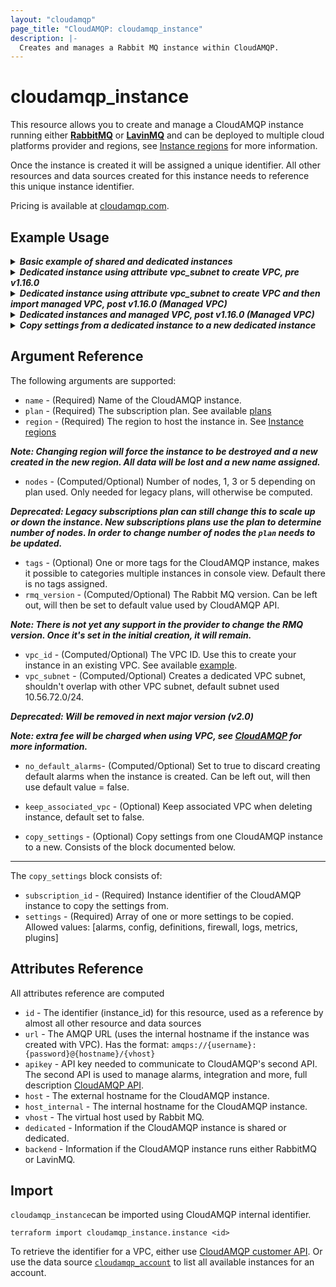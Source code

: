 ```yaml
---
layout: "cloudamqp"
page_title: "CloudAMQP: cloudamqp_instance"
description: |-
  Creates and manages a Rabbit MQ instance within CloudAMQP.
---
```


# cloudamqp_instance

This resource allows you to create and manage a CloudAMQP instance running either [**RabbitMQ**](https://www.rabbitmq.com/) or [**LavinMQ**](https://lavinmq.com/) and can be deployed to multiple cloud platforms provider and regions, see [Instance regions](../instance_region.html) for more information.

Once the instance is created it will be assigned a unique identifier. All other resources and data sources created for this instance needs to reference this unique instance identifier.

Pricing is available at [cloudamqp.com](https://www.cloudamqp.com/plans.html).

## Example Usage

<details>
  <summary>
    <b>
      <i>Basic example of shared and dedicated instances</i>
    </b>
  </summary>

```hcl
# Minimum free lemur instance running RabbitMQ
resource "cloudamqp_instance" "lemur_instance" {
  name    = "cloudamqp-free-instance"
  plan    = "lemur"
  region  = "amazon-web-services::us-west-1"
  tags    = ["rabbitmq"]
}

# Minimum free lemming instance running LavinMQ
resource "cloudamqp_instance" "lemming_instance" {
  name    = "cloudamqp-free-instance"
  plan    = "lemming"
  region  = "amazon-web-services::us-west-1"
  tags    = ["lavinmq"]
}

# New dedicated bunny instance running RabbitMQ
resource "cloudamqp_instance" "instance" {
  name    = "terraform-cloudamqp-instance"
  plan    = "bunny-1"
  region  = "amazon-web-services::us-west-1"
  tags    = ["terraform"]
}
```
</details>

<details>
  <summary>
    <b>
      <i>Dedicated instance using attribute vpc_subnet to create VPC, pre v1.16.0</i>
    </b>
  </summary>

```hcl
resource "cloudamqp_instance" "instance" {
  name                = "terraform-cloudamqp-instance"
  plan                = "bunny-1"
  region              = "amazon-web-services::us-west-1"
  tags                = ["terraform"]
  vpc_subnet          = "10.56.72.0/24"
}
```
</details>

<details>
  <summary>
    <b>
      <i>Dedicated instance using attribute vpc_subnet to create VPC and then import managed VPC, post v1.16.0 (Managed VPC)</i>
    </b>
  </summary>

```hcl
# Dedicated instance that also creates VPC
resource "cloudamqp_instance" "instance_01" {
  name                = "terraform-cloudamqp-instance-01"
  plan                = "bunny-1"
  region              = "amazon-web-services::us-west-1"
  tags                = ["terraform"]
  vpc_subnet          = "10.56.72.0/24"
}
```

Once the instance and the VPC are created, the VPC can be imported as managed VPC and added to the configuration file.
Set attribute `vpc_id` to the managed VPC identifier. To keep the managed VPC when deleting the instance, set attribute `keep_associated_vpc` to true.
For more information see guide [Managed VPC](https://registry.terraform.io/providers/cloudamqp/cloudamqp/latest/docs/guides/info_managed_vpc#dedicated-instance-and-vpc_subnet).

```hcl
# Imported managed VPC
resource "cloudamqp_vpc" "vpc" {
  name   = "<vpc-name>"
  region = "amazon-web-services::us-east-1"
  subnet = "10.56.72.0/24"
  tags   = []
}

# Add vpc_id and keep_associated_vpc attributes
resource "cloudamqp_instance" "instance_01" {
  name                = "terraform-cloudamqp-instance-01"
  plan                = "bunny-1"
  region              = "amazon-web-services::us-west-1"
  tags                = ["terraform"]
  vpc_id              = cloudamqp_vpc.vpc.id
  keep_associated_vpc = true
}
```
</details>

<details>
  <summary>
    <b>
      <i>Dedicated instances and managed VPC, post v1.16.0 (Managed VPC)</i>
    </b>
  </summary>

```hcl
# Managed VPC
resource "cloudamqp_vpc" "vpc" {
  name   = "<vpc-name>"
  region = "amazon-web-services::us-east-1"
  subnet = "10.56.72.0/24"
  tags   = []
}

# First instance added to managed VPC
resource "cloudamqp_instance" "instance_01" {
  name                = "terraform-cloudamqp-instance-01"
  plan                = "bunny-1"
  region              = "amazon-web-services::us-west-1"
  tags                = ["terraform"]
  vpc_id              = cloudamqp_vpc.vpc.id
  keep_associated_vpc = true
}

# Second instance added to managed VPC
resource "cloudamqp_instance" "instance_02" {
  name                = "terraform-cloudamqp-instance-02"
  plan                = "bunny-1"
  region              = "amazon-web-services::us-west-1"
  tags                = ["terraform"]
  vpc_id              = cloudamqp_vpc.vpc.id
  keep_associated_vpc = true
}
```

Set attribute `keep_associated_vpc` to true, will keep managed VPC when deleting the instances.
</details>

<details>
  <summary>
    <b>
      <i>Copy settings from a dedicated instance to a new dedicated instance</i>
    </b>
  </summary>

copy_settings argument block declares both the settings and the instance to copy the settings from.
* subscription_id: CloudAMQP instance identifier of an already existing instance. See [Import](./#import) section on how to retrieve the instance identifier.
* settings: The settings to get copied to the new instance. Such as RabbitMQ config, definitions, etc.

```hcl
resource "cloudamqp_instance" "instance_02" {
  name                = "terraform-cloudamqp-instance-02"
  plan                = "squirrel-1"
  region              = "amazon-web-services::us-west-1"
  tags                = ["terraform"]
  copy_settings {
    subscription_id = var.instance_id
    settings = ["alarms", "config", "definitions", "firewall", "logs", "metrics", "plugins"]
  }
}
```

</details>

## Argument Reference

The following arguments are supported:

* `name`        - (Required) Name of the CloudAMQP instance.
* `plan`        - (Required) The subscription plan. See available [plans](../guides/info_plan.md)
* `region`      - (Required) The region to host the instance in. See [Instance regions](../guides/info_region.md)

 ***Note: Changing region will force the instance to be destroyed and a new created in the new region. All data will be lost and a new name assigned.***

* `nodes`       - (Computed/Optional) Number of nodes, 1, 3 or 5 depending on plan used. Only needed for legacy plans, will otherwise be computed.

 ***Deprecated: Legacy subscriptions plan can still change this to scale up or down the instance. New subscriptions plans use the plan to determine number of nodes. In order to change number of nodes the `plan` needs to be updated.***

* `tags`        - (Optional) One or more tags for the CloudAMQP instance, makes it possible to categories multiple instances in console view. Default there is no tags assigned.
* `rmq_version` - (Computed/Optional) The Rabbit MQ version. Can be left out, will then be set to default value used by CloudAMQP API.

 ***Note: There is not yet any support in the provider to change the RMQ version. Once it's set in the initial creation, it will remain.***

* `vpc_id`      - (Computed/Optional) The VPC ID. Use this to create your instance in an existing VPC. See available [example](../guides/info_vpc_existing.md).
* `vpc_subnet`  - (Computed/Optional) Creates a dedicated VPC subnet, shouldn't overlap with other VPC subnet, default subnet used 10.56.72.0/24.

 ***Deprecated: Will be removed in next major version (v2.0)***

 ***Note: extra fee will be charged when using VPC, see [CloudAMQP](https://cloudamqp.com) for more information.***

* `no_default_alarms`- (Computed/Optional) Set to true to discard creating default alarms when the instance is created. Can be left out, will then use default value = false.

* `keep_associated_vpc` - (Optional) Keep associated VPC when deleting instance, default set to false.

* `copy_settings` - (Optional) Copy settings from one CloudAMQP instance to a new. Consists of the block documented below.

___

The `copy_settings` block consists of:

* `subscription_id`  - (Required) Instance identifier of the CloudAMQP instance to copy the settings from.
* `settings`       - (Required) Array of one or more settings to be copied. Allowed values: [alarms, config, definitions, firewall, logs, metrics, plugins]

## Attributes Reference

All attributes reference are computed

* `id`      - The identifier (instance_id) for this resource, used as a reference by almost all other resource and data sources
* `url`     - The AMQP URL (uses the internal hostname if the instance was created with VPC). Has the format: `amqps://{username}:{password}@{hostname}/{vhost}`
* `apikey`  - API key needed to communicate to CloudAMQP's second API. The second API is used to manage alarms, integration and more, full description [CloudAMQP API](https://docs.cloudamqp.com/cloudamqp_api.html).
* `host`    - The external hostname for the CloudAMQP instance.
* `host_internal` - The internal hostname for the CloudAMQP instance.
* `vhost`   - The virtual host used by Rabbit MQ.
* `dedicated` - Information if the CloudAMQP instance is shared or dedicated.
* `backend` - Information if the CloudAMQP instance runs either RabbitMQ or LavinMQ.

## Import

`cloudamqp_instance`can be imported using CloudAMQP internal identifier.

`terraform import cloudamqp_instance.instance <id>`

To retrieve the identifier for a VPC, either use [CloudAMQP customer API](https://docs.cloudamqp.com/#list-instances).
Or use the data source [`cloudamqp_account`](https://registry.terraform.io/providers/cloudamqp/cloudamqp/latest/docs/data-sources/account) to list all available instances for an account.
